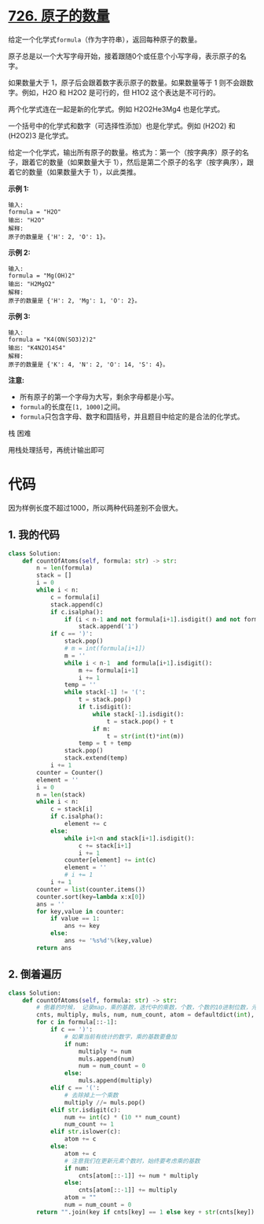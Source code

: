 <!--
 * @Description: 
 * @Autor: Au3C2
 * @Date: 2021-07-05 12:43:07
 * @LastEditors: Au3C2
 * @LastEditTime: 2021-07-05 12:45:12
-->
# [726. 原子的数量](https://leetcode-cn.com/problems/number-of-atoms/)

给定一个化学式`formula`（作为字符串），返回每种原子的数量。

原子总是以一个大写字母开始，接着跟随0个或任意个小写字母，表示原子的名字。

如果数量大于 1，原子后会跟着数字表示原子的数量。如果数量等于 1 则不会跟数字。例如，H2O 和 H2O2 是可行的，但 H1O2 这个表达是不可行的。

两个化学式连在一起是新的化学式。例如 H2O2He3Mg4 也是化学式。

一个括号中的化学式和数字（可选择性添加）也是化学式。例如 (H2O2) 和 (H2O2)3 是化学式。

给定一个化学式，输出所有原子的数量。格式为：第一个（按字典序）原子的名子，跟着它的数量（如果数量大于 1），然后是第二个原子的名字（按字典序），跟着它的数量（如果数量大于 1），以此类推。

**示例 1:**

```
输入: 
formula = "H2O"
输出: "H2O"
解释: 
原子的数量是 {'H': 2, 'O': 1}。
```

**示例 2:**

```
输入: 
formula = "Mg(OH)2"
输出: "H2MgO2"
解释: 
原子的数量是 {'H': 2, 'Mg': 1, 'O': 2}。
```

**示例 3:**

```
输入: 
formula = "K4(ON(SO3)2)2"
输出: "K4N2O14S4"
解释: 
原子的数量是 {'K': 4, 'N': 2, 'O': 14, 'S': 4}。
```

**注意:**

-   所有原子的第一个字母为大写，剩余字母都是小写。
-   `formula`的长度在`[1, 1000]`之间。
-   `formula`只包含字母、数字和圆括号，并且题目中给定的是合法的化学式。

栈 困难

用栈处理括号，再统计输出即可

# 代码

因为样例长度不超过1000，所以两种代码差别不会很大。

## 1. 我的代码

```python
class Solution:
    def countOfAtoms(self, formula: str) -> str:
        n = len(formula)
        stack = []
        i = 0
        while i < n:
            c = formula[i]
            stack.append(c)
            if c.isalpha():
                if (i < n-1 and not formula[i+1].isdigit() and not formula[i+1].islower()) or i == n-1:
                    stack.append('1')
            if c == ')':
                stack.pop()
                # m = int(formula[i+1])
                m = ''
                while i < n-1  and formula[i+1].isdigit():
                    m += formula[i+1]
                    i += 1
                temp = ''
                while stack[-1] != '(':
                    t = stack.pop()
                    if t.isdigit():
                        while stack[-1].isdigit():
                            t = stack.pop() + t
                        if m:
                            t = str(int(t)*int(m)) 
                    temp = t + temp
                stack.pop()
                stack.extend(temp)    
            i += 1
        counter = Counter()
        element = ''
        i = 0
        n = len(stack)
        while i < n:
            c = stack[i]
            if c.isalpha():
                element += c
            else: 
                while i+1<n and stack[i+1].isdigit():
                    c += stack[i+1]
                    i += 1
                counter[element] += int(c)
                element = ''
                # i += 1 
            i += 1  
        counter = list(counter.items())
        counter.sort(key=lambda x:x[0])
        ans = ''
        for key,value in counter:
            if value == 1:
                ans += key
            else:
                ans += '%s%d'%(key,value)
        return ans
```

## 2. 倒着遍历

```python
class Solution:
    def countOfAtoms(self, formula: str) -> str:
        # 倒着的时候， 记录map，乘的基数，迭代中的乘数，个数，个数的10进制位数，元素
        cnts, multiply, muls, num, num_count, atom = defaultdict(int), 1, [], 0, 0, ""
        for c in formula[::-1]:
            if c == ')':
                # 如果当前有统计的数字，乘的基数要叠加
                if num:
                    multiply *= num
                    muls.append(num)
                    num = num_count = 0
                else:
                    muls.append(multiply)
            elif c == '(':
                # 去除掉上一个乘数
                multiply //= muls.pop()
            elif str.isdigit(c):
                num += int(c) * (10 ** num_count)
                num_count += 1
            elif str.islower(c):
                atom += c
            else:
                atom += c
                # 注意我们在更新元素个数时，始终要考虑乘的基数
                if num:
                    cnts[atom[::-1]] += num * multiply
                else:
                    cnts[atom[::-1]] += multiply
                atom = ""
                num = num_count = 0
        return "".join(key if cnts[key] == 1 else key + str(cnts[key]) for key in sorted(cnts.keys()))
```
